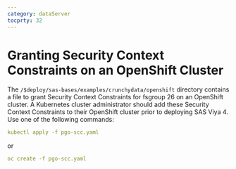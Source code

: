 ```yaml
---
category: dataServer
tocprty: 32
---
```


# Granting Security Context Constraints on an OpenShift Cluster

The `/$deploy/sas-bases/examples/crunchydata/openshift` directory contains a file to 
grant Security Context Constraints for fsgroup 26 on an OpenShift cluster. A
Kubernetes cluster administrator should add these Security Context Constraints 
to their OpenShift cluster prior to deploying SAS Viya 4. Use one of the 
following commands:

```yaml
kubectl apply -f pgo-scc.yaml
```

or

```yaml
oc create -f pgo-scc.yaml
```
